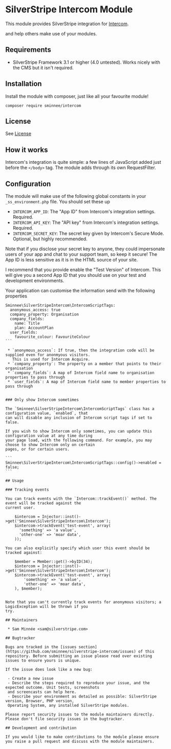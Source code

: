 # SilverStripe Intercom Module

This module provides SilverStripe integration for [Intercom](https://www.intercom.io/).

and help others make use of your modules.

## Requirements
 * SilverStripe Framework 3.1 or higher (4.0 untested). Works nicely with the CMS but it isn't required.

## Installation
Install the module with composer, just like all your favourite module!

```
composer require sminnee/intercom
```

## License
See [License](license.md)

## How it works
Intercom's integration is quite simple: a few lines of JavaScript added just before the `</body>` tag.
The module adds through its own RequestFilter.

## Configuration

The module will make use of the following global constants in your `_ss_environment.php` file. You should 
set these up

 * `INTERCOM_APP_ID`: The "App ID" from Intercom's integration settings. Required.
 * `INTERCOM_API_KEY`: The "API key" from Intercom's integration settings. Required.
 * `INTERCOM_SECRET_KEY`: The secret key given by Intercom's Secure Mode. Optional, but highly recommended.

Note that if you disclose your secret key to anyone, they could impersonate users of your app and chat to 
your support team, so keep it secure! The App ID is less sensitive as it is in the HTML source of your 
site.

I recommend that you provide enable the "Test Version" of Intercom. This will give you a second App ID that
you should use on your test and development environments.

Your application can customise the information send with the following properties

````
Sminnee\SilverStripeIntercom\IntercomScriptTags:
  anonymous_access: true
  company_property: Organisation
  company_fields:
    name: Title
    plan: AccountPlan
  user_fields:
    favourite_colour: FavouriteColour
```

 * `anonymous_access`: If true, then the integration code will be supplied even for anonmyous visitors.
   This is used for Intercom Acquire.
 * `company_property`: The property on a member that points to their organisation
 * `company_fields`: A map of Intercom field name to organisation properties to pass through
 * `user_fields`: A map of Intercom field name to member properties to pass through


### Only show Intercom sometimes

The `Sminnee\SilverStripeIntercom\IntercomScriptTags` class has a configuration value, `enabled`, that
can will disable any inclusion of Intercom script tags if set to false.

If you wish to show Intercom only sometimes, you can update this configuration value at any time during
your page load, with the following command. For example, you may choose to show Intercom only on certain
pages, or for certain users.

```
Sminnee\SilverStripeIntercom\IntercomScriptTags::config()->enabled = false;
```

## Usage

### Tracking events

You can track events with the `Intercom::trackEvent()` method. The event will be tracked against the
current user.

    $intercom = Injector::inst()->get('Sminnee\SilverStripeIntercom\Intercom');
    $intercom->trackEvent('test-event', array(
      'something' => 'a value',
      'other-one' => 'moar data',
    ));

You can also explicitly specify which user this event should be tracked against:
 
 	$member = Member::get()->byID(34);
	$intercom = Injector::inst()->get('Sminnee\SilverStripeIntercom\Intercom');
	$intercom->trackEvent('test-event', array(
		'something' => 'a value',
		'other-one' => 'moar data',
	), $member);
 

Note that you can't currently track events for anonymous visitors; a LogicException will be thrown if you 
try.

## Maintainers
 
 * Sam Minnée <sam@silverstripe.com>
 
## Bugtracker

Bugs are tracked in the [issues section](https://github.com/sminnee/silverstripe-intercom/issues) of this
repository. Before submitting an issue please read over existing issues to ensure yours is unique.
 
If the issue does look like a new bug:
 
 - Create a new issue
 - Describe the steps required to reproduce your issue, and the expected outcome. Unit tests, screenshots 
 and screencasts can help here.
 - Describe your environment as detailed as possible: SilverStripe version, Browser, PHP version, 
 Operating System, any installed SilverStripe modules.
 
Please report security issues to the module maintainers directly. Please don't file security issues in the bugtracker.
 
## Development and contribution

If you would like to make contributions to the module please ensure you raise a pull request and discuss with the module maintainers.
